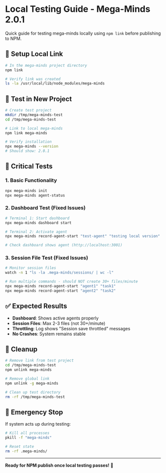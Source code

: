 # Local Testing Guide - Mega-Minds 2.0.1

Quick guide for testing mega-minds locally using `npm link` before publishing to NPM.

## 🔗 Setup Local Link

```bash
# In the mega-minds project directory
npm link

# Verify link was created
ls -la /usr/local/lib/node_modules/mega-minds
```

## 📁 Test in New Project

```bash
# Create test project
mkdir /tmp/mega-minds-test
cd /tmp/mega-minds-test

# Link to local mega-minds
npm link mega-minds

# Verify installation
npx mega-minds --version
# Should show: 2.0.1
```

## 🧪 Critical Tests

### 1. Basic Functionality
```bash
npx mega-minds init
npx mega-minds agent-status
```

### 2. Dashboard Test (Fixed Issues)
```bash
# Terminal 1: Start dashboard
npx mega-minds dashboard start

# Terminal 2: Activate agent
npx mega-minds record-agent-start "test-agent" "testing local version"

# Check dashboard shows agent (http://localhost:3001)
```

### 3. Session File Test (Fixed Issues)
```bash
# Monitor session files
watch -n 1 "ls -la .mega-minds/sessions/ | wc -l"

# Run multiple commands - should NOT create 30+ files/minute
npx mega-minds record-agent-start "agent1" "task1"
npx mega-minds record-agent-start "agent2" "task2"
```

## ✅ Expected Results

- **Dashboard**: Shows active agents properly
- **Session Files**: Max 2-3 files (not 30+/minute)
- **Throttling**: Log shows "Session save throttled" messages
- **No Crashes**: System remains stable

## 🧹 Cleanup

```bash
# Remove link from test project
cd /tmp/mega-minds-test
npm unlink mega-minds

# Remove global link
npm unlink -g mega-minds

# Clean up test directory
rm -rf /tmp/mega-minds-test
```

## 🚨 Emergency Stop

If system acts up during testing:
```bash
# Kill all processes
pkill -f "mega-minds"

# Reset state
rm -rf .mega-minds/
```

---

**Ready for NPM publish once local testing passes!** 🚀